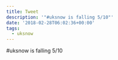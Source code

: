 ```yaml
---
title: Tweet
description: '"#uksnow is falling 5/10"'
date: '2018-02-28T06:02:36+00:00'
tags:
  - uksnow
---
```

#uksnow is falling 5/10
